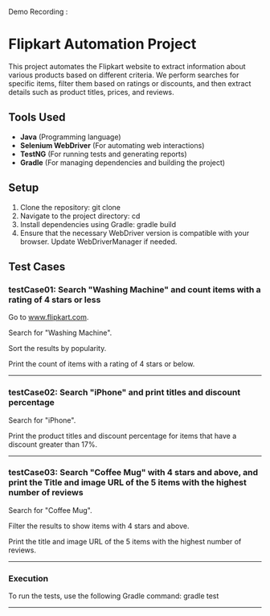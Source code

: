 Demo Recording : 

# Flipkart Automation Project

This project automates the Flipkart website to extract information about various products based on different criteria. We perform searches for specific items, filter them based on ratings or discounts, and then extract details such as product titles, prices, and reviews.

## Tools Used
- **Java** (Programming language)
- **Selenium WebDriver** (For automating web interactions)
- **TestNG** (For running tests and generating reports)
- **Gradle** (For managing dependencies and building the project)

## Setup

1. Clone the repository:
     git clone <repository-url>
2. Navigate to the project directory:
     cd <project-directory>
3. Install dependencies using Gradle:
     gradle build
4. Ensure that the necessary WebDriver version is compatible with your browser. Update WebDriverManager if needed.

## Test Cases

### testCase01: Search "Washing Machine" and count items with a rating of 4 stars or less

Go to www.flipkart.com.

Search for "Washing Machine".

Sort the results by popularity.

Print the count of items with a rating of 4 stars or below.

-----------------------------------------------------------------------------------------------------------------------------------------

### testCase02: Search "iPhone" and print titles and discount percentage

Search for "iPhone".

Print the product titles and discount percentage for items that have a discount greater than 17%.

-----------------------------------------------------------------------------------------------------------------------------------------

### testCase03: Search "Coffee Mug" with 4 stars and above, and print the Title and image URL of the 5 items with the highest number of reviews

Search for "Coffee Mug".

Filter the results to show items with 4 stars and above.

Print the title and image URL of the 5 items with the highest number of reviews.

------------------------------------------------------------------------------------------------------------------------------------------

### Execution
To run the tests, use the following Gradle command: gradle test

------------------------------------------------------------------------------------------------------------------------------------------


